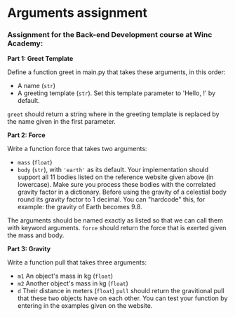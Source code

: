 # Arguments assignment

### Assignment for the Back-end Development course at Winc Academy:


**Part 1: Greet Template**

Define a function greet in main.py that takes these arguments, in this order:

- A name (`str`)
- A greeting template (`str`). Set this template parameter to 'Hello, <name>!' by default.

`greet` should return a string where <name> in the greeting template is replaced by the name given in the first parameter.

 
**Part 2: Force**

Write a function force that takes two arguments:

- `mass` (`float`)
- `body` (`str`), with `'earth'` as its default. Your implementation should support all 11 bodies listed on the reference website given above (in lowercase). Make sure you process these bodies with the correlated gravity factor in a dictionary. Before using the gravity of a celestial body round its gravity factor to 1 decimal. You can "hardcode" this, for example: the gravity of Earth becomes 9.8.

The arguments should be named exactly as listed so that we can call them with keyword arguments. `force` should return the force that is exerted given the mass and body.


**Part 3: Gravity**

Write a function pull that takes three arguments:

- `m1` An object's mass in kg (`float`)
- `m2` Another object's mass in kg (`float`)
- `d` Their distance in meters (`float`)
`pull` should return the gravitional pull that these two objects have on each other. You can test your function by entering in the examples given on the website.

